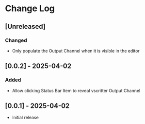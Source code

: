 # Change Log

<!-- All notable changes to the "vscritter" extension will be documented in this file.

Check [Keep a Changelog](http://keepachangelog.com/) for recommendations on how to structure this file. -->

## [Unreleased]

### Changed
- Only populate the Output Channel when it is visible in the editor

## [0.0.2] - 2025-04-02

### Added
- Allow clicking Status Bar Item to reveal vscritter Output Channel

## [0.0.1] - 2025-04-02

- Initial release